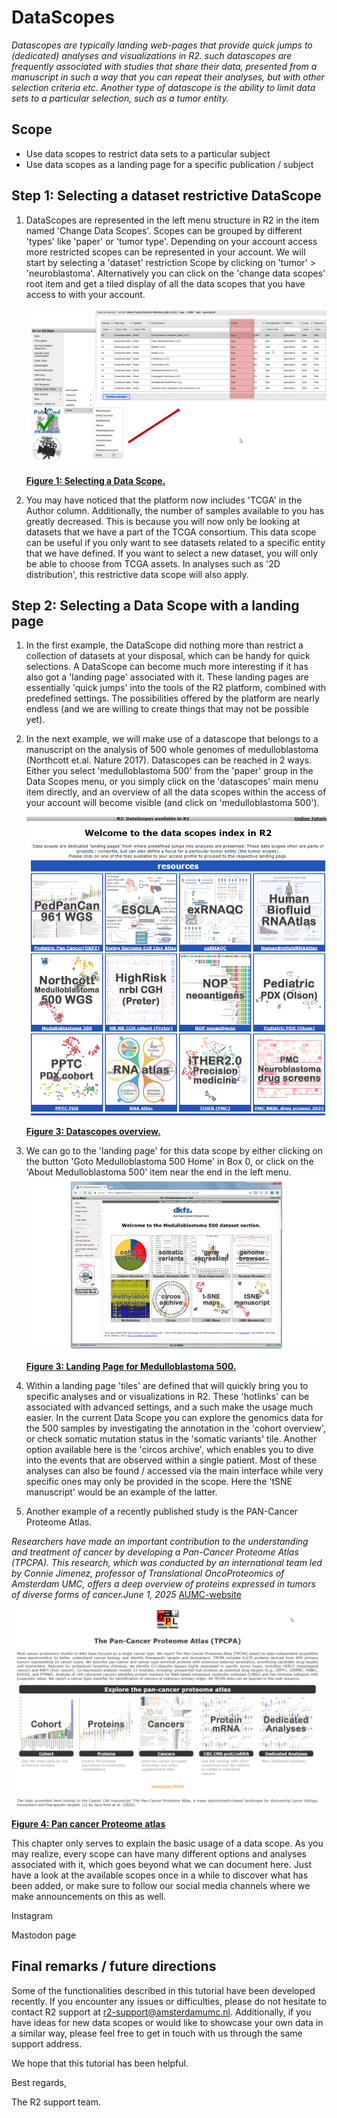<a id="DataScopes"> </a>

DataScopes
===================



*Datascopes are typically landing web-pages that provide quick jumps to (dedicated) analyses and visualizations in R2. such datascopes are frequently associated with studies that share their data, presented from a manuscript in such a way that you can repeat their analyses, but with other selection criteria etc. Another type of datascope is the ability to limit data sets to a particular selection, such as a tumor entity.*



Scope
-----

-   Use data scopes to restrict data sets to a particular subject
-   Use data scopes as a landing page for a specific publication / subject





Step 1: Selecting a dataset restrictive DataScope
---------------

1.  DataScopes are represented in the left menu structure in R2 in the item named 'Change Data Scopes'.
	Scopes can be grouped by different 'types' like 'paper' or 'tumor type'. Depending on your account access
	more restricted scopes can be represented in your account. We will start by selecting a 'dataset'
	restriction Scope by clicking on 'tumor' > 'neuroblastoma'. Alternatively you can click on the 'change data scopes' root item and get a tiled display of all the data scopes that you have access to with your account.
    
	![](_static/images/Datascope/DataScope_select.png "Figure    1: Selecting a Data Scope.")
	
	[**Figure    1: Selecting a Data Scope.**](_static/images//Datascope/DataScope_select.png)

2. You may have noticed that the platform now includes 'TCGA' in the Author column. Additionally, the number of samples available to you has greatly decreased. This is because you will now only be looking at datasets that we have a part of the TCGA consortium. This data scope can be useful if you only want to see datasets related to a specific entity that we have defined. If you want to select a new dataset, you will only be able to choose from TCGA assets. In analyses such as '2D distribution', this restrictive data scope will also apply.
    

Step 2: Selecting a Data Scope with a landing page
---------------

1. In the first example, the DataScope did nothing more than restrict a collection of datasets at your disposal, which
   can be handy for quick selections. A DataScope can become much more interesting if it has also got a 'landing page'
   associated with it. These landing pages are essentially 'quick jumps' into the tools of the R2 platform, combined with predefined settings. The possibilities offered by the platform are nearly endless (and we are willing to create things that may not be possible yet).

2. In the next example, we will make use of a datascope that belongs to a manuscript on the analysis
   of 500 whole genomes of medulloblastoma (Northcott et.al. Nature 2017). Datascopes can be reached in 2 ways. Either you select 'medulloblastoma 500' from the 'paper' group in the Data Scopes menu, or you simply click on the 'datascopes' main menu item directly, and an overview of all the data scopes within the access of your account will become visible (and click on 'medulloblastoma 500').


   ![](_static/images/Datascope/Datascope_Overview.png "Figure    3 :Datascopes overview")

   [**Figure    3: Datascopes overview.**](_static/images/Datascope/Datascope_Overview.png)

3. We can go to the 'landing page' for this data scope by either clicking on the button 'Goto Medulloblastoma 500 Home'
   in Box 0, or click on the 'About Medulloblastoma 500' item near the end in the left menu.
   ![](_static/images/Datascope/DataScope_mb500_1.png "Figure    3: Landing Page for Medulloblastoma 500.")

   [**Figure    3: Landing Page for Medulloblastoma 500.**](_static/images/Datascope/DataScope_mb500_1.png)

4. Within a landing page 'tiles' are defined that will quickly bring you to specific analyses and or visualizations in R2.
   These 'hotlinks' can be associated with advanced settings, and a such make the usage much easier. In the current Data Scope
   you can explore the genomics data for the 500 samples by investigating the annotation in the 'cohort overview', or check somatic
   mutation status in the 'somatic variants' tile. Another option available here is the 'circos archive', which enables you to dive into the events that are observed within a single patient. Most of these analyses can also be found / accessed via the main interface
   while very specific ones may only be provided in the scope. Here the 'tSNE manuscript' would be an example of the latter. 
5. Another example of a recently published study is the PAN-Cancer Proteome Atlas. 


*Researchers have made an important contribution to the understanding and treatment of cancer by developing a Pan-Cancer Proteome Atlas (TPCPA). This research, which was conducted by an international team led by Connie Jimenez, professor of Translational OncoProteomics of Amsterdam UMC, offers a deep overview of proteins expressed in tumors of diverse forms of cancer.June 1, 2025* [AUMC-website](https://www.amsterdamumc.org/en/research/institutes/cancer-center-amsterdam/news/the-pan-cancer-proteome-atlas-discovery-of-cancer-biomarkers-and-therapies.htm)

![](_static/images/Datascope/DataScope_tpcpa.png "Figure    4: Landing Page Proteome atlas")

[**Figure    4: Pan cancer Proteome atlas**](_static/images/Datascope/DataScope_tpcpa.png)



This chapter only serves to explain the basic usage of a data scope. As you may realize, every scope can have many different options
and analyses associated with it, which goes beyond what we can document here. Just have a look at the available scopes once in a while
to discover what has been added, or make sure to follow our social media channels  where we make announcements on this as well.





[facebook]: https://www.facebook.com/r2platform/	"FaceBook"
[linkedin]: https://www.linkedin.com/company/72569174/	"LinkedIn"
[X(Twitter)]: https://twitter.com/r2_platform	"X(Twitter)"

Instagram

Mastodon page 



Final remarks / future directions
---------------------------------


Some of the functionalities described in this tutorial have been developed recently. If you encounter any issues or difficulties, please do not hesitate to contact R2 support at r2-support@amsterdamumc.nl. Additionally, if you have ideas for new data scopes or would like to showcase your own data in a similar way, please feel free to get in touch with us through the same support address.


We hope that this tutorial has been helpful.


Best regards,

The R2 support team.



